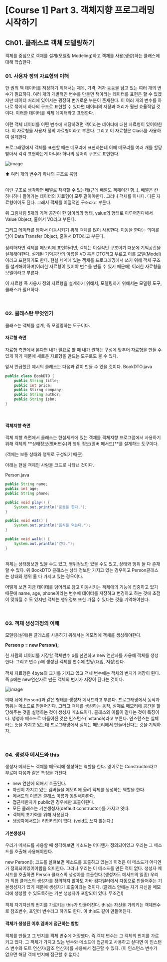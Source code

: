 # [Course 1] Part 3. 객체지향 프로그래밍 시작하기
## Ch01. 클래스로 객체 모델링하기
객체를 중심으로 객체를 설계(모델링 Modeling)하고 객체를 사용(생성)하는 클래스에 대해 학습한다.

### 01. 사용자 정의 자료형의 이해
한 권의 책 데이터를 저장하기 위해서는 제목, 가격, 저자 등등을 담고 있는 여러 개의 변수가 필요하다.
여러 개의 개별적인 변수를 만들면 책이라는 데이터를 표현은 할 수 있겠지만 데이터 처리에 있어서는 굉장히 번거로운 부분이 존재한다.
이 여러 개의 변수를 하나로 묶어서 하나의 구조로 표현할 수 있다면 데이터의 저장과 처리가 훨씬 효율적일 것이다.
이러한 데이터를 객체 데이터라고 표현한다.
<br><br>
이런 객체 데이터를 어떤 변수에 저장하려면 책이라는 데이터에 대한 자료형이 있어야한다.
이 자료형을 사용자 정의 자료형이라고 부른다.
그리고 이 자료형은 Class를 사용하여 설계한다.

프로그래밍에서 객체를 표현할 때는 메모리에 표현하는데 이때 메모리를 여러 개를 할당받아서 각각 표현하는게 아니라 하나의 덩어리 구조로 표현한다.

![image](https://github.com/orieasy1/24-1-Programming-Study/assets/129071350/4ec03b80-d889-4f22-ba6e-2b9ba2e1ceb7)

⬆️ 여러 개의 변수가 하나의 구조로 묶임

<br>
이런 구조로 생각하면 배열로 착각할 수 있는데(근데 배열도 객체이긴 함..), 배열은 칸 하나하나 들어가는 데이터의 자료형이 모두 같아야한다.
그러나 객체를 아니다. 다른 자료형이어도 된다. 그래서 객체를 이질적인 구조라고 부른다.

위 그림처럼 5개의 기억 공간이 한 덩이리의 형태, value의 형태로 이루어진다해서 Value Object, 줄여서 VO라고 부른다.

그리고 데이터를 담아서 이동시키기 위해 객체를 많이 사용한다.
이동을 한다는 의미를 담아 Data Transfer Object, 줄여서 DTO라고 부른다.
<br><br>
정리하자면 객체를 메모리에 표현하려면, 객체는 이질적인 구조이기 때문에 기억공간을 설계해야한다.
설계된 기억공간의 이름을 VO 혹은 DTO라고 부르고 이를 모델(Model)이라고 표현하기도 한다.
현실 세계에 있는 객체를 프로그래밍에서 쓰기 위해 객체 구조를 설계해야하며(이러한 자료형이 있어야 변수를 만들 수 있기 때문에) 이러한 자료형을 모델이라고 부른다.

이 자료형 즉 사용자 정의 자료형을 설계하기 위해서, 모델링하기 위해서는 모델링 도구, 클래스가 필요하다.

<br>

### 02. 클래스란 무엇인가
클래스는 객체를 설계, 즉 모델링하는 도구이다.

#### 자료형 측면
자료형 측면에서 본다면 내가 필요로 할 때 내가 원하는 구성에 맞추어 자료형을 만들 수 있게 하기 때문에 새로운 자료형을 만드는 도구로도 불 수 있다.
<br>

앞서 언급했던 예시의 클래스는 다음과 같이 만들 수 있을 것이다.
BookDTO.java

```java
public class BookDTO {
    public String title;
    public int price;
    public Stirng company;
    public String author;
    public String isbn;
}
```
<br>

#### 객체지향 측면
객체 지향 측면에서 클래스는 현실세계에 있는 객체를 객체지향 프로그램에서 사용하기 위해 객체의 **상태정보(멤버변수)와 행위 정보(멤버 메서드)**를 설계하는 도구이다.

(객체는 보통 상태와 행위로 구성되기 때문)

아래는 현실 객체인 사람을 코드로 나타낸 것이다.
<br>

Person.java

```java
public String name;
public int age;
public String phone;

public void play() {
    System.out.println("운동을 한다.");
}

public void eat() {
    System.out.println("음식을 먹는다.");
}

public void walk() {
    System.out.println("걷다.");
}
```

<br>
객체는 상태정보만 있을 수도 있고, 행위정보만 있을 수도 있고, 상태와 행위 둘 다 존재할 수 있다.
위 BookDTO 클래스는 상태 정보만 가지고 있는 경우이고 Person클래스는 상태와 행위 둘 다 가지고 있는 경우이다.

어떻게 보면 지금 데이테를 덩어리로 담고 이동시키는 객체에의 기능에 집중하고 있기 때문에 name, age, phone이라는 변수에 데이터를 저장하고 변경하고 하는 것에 초점이 맞춰질 수 도 있지만 객체는 행위정보 또한 가질 수 있다는 것을 기억해야한다.

<br>

### 03. 객체 생성과정의 이해
모델링(설계)된 클래스를 사용하기 위해서는 메모리에 객체를 생성해야한다.

**Person p = new Person();**

한 사람의 데이터를 저장할 객체변수 p를 선언하고 new 연산자를 사용해 객체를 생성한다.
그리고 변수 p에 생성된 객체를 변수에 할당(대입, 저장)한다.
<br><br>
객체 자료형은 4byte의 크기를 가지고 있고 객체 변수에는 객체의 번지가 저장이 된다.
즉 p에는 new연산자로 만든 객체의 번지가 저장이 된다는 것이다.

![image](https://github.com/orieasy1/24-1-Programming-Study/assets/129071350/b2f01895-670e-4093-8f12-db47c4e0992f)

이때 뒤에 Person()과 같은 형태를 생성자 메서드라고 부른다.
프로그래밍에서 동작과 행위는 메소드로 만들어진다. 그리고 객체를 생성하는 동작, 실제로 메모리에 공간을 할당해주는 것을 실행하는 것이 생성자 메소드이다.
클래스와 이름이 같다는 것이 특징이다.
생성자 메소드로 마들어진 것은 인스턴스(instance)라고 부른다.
인스턴스는 실체라는 뜻을 가지고 있는데 프로그래밍에서 실체는 메모리에서 만들어진다는 것을 기억하자.

<br>

### 04. 생성자 메서드와 this
생성자 메서든느 객체를 메모리에 생성하는 역할을 한다.
영어로는 Constructor라고 부르며 다음과 같은 특징을 가진다.

* new 연산에 의해서 호출된다.
* 자신이 가지고 있는 멤버들을 메모리에 올려 객체를 생성하는 역할을 한다.
* 메서드의 이름은 클래스 이름과 동일해야한다.
* 접근제한자가 public인 경우에만 호출이된다.
* 모든 클래스는 기본생성자(default constructor)를 가지고 잇따.
* 객체의 초기화를 위해 사용된다.
* 생성자메서드는 리턴타입이 없다. (void도 쓰지 않는다.)

#### 기본생성자
우리가 메서드를 사용할 때 생각해보면 메소드는 어디엔가 정의되어있고 우리는 그 메소드를 호출해 사용해야한다.

new Person(); 코드를 살펴보면 메소드를 호출하고 있는데 이것은 이 메소드가 어디엔가 정의되어있어야함을 의미한다.
그러나 우리는 이 메소드를 만든 적이 없다.
생성자 메서드를 호출하면 Person 클래스의 생성자를 호출한다.(생성자도 메서드의 일종)
우리가 직접 클래스의 생성자를 정의하지 않아도 자바 컴파일러에서 자동으로 만들어주는 기본생성자가 있기 때문에 생성자가 호출이되는 것이다.
(클래스 안에는 자기 자신을 메모리에 생성할 수 있도록하는 기본 생성자가 포함되어 있다. 무조건!)
<br><br>
객체 자기자신의 번지를 가르키는 this가 만들어진다.
this는 자신을 가리키는 객체변수로 참조변수, 포인터 변수라고 하기도 한다.
이 this도 같이 만들어진다.
<br>

#### 객체가 생성된 이후 멤버에 접근하는 방법

객체를 만들고 그 번지를 객체 변수에 저장했다.
즉 객체 변수는 그 객체의 번지를 가르키고 있다.
그 객체가 가지고 있는 변수와 메소드에 접근하고 사용하고 싶다면 이 인스턴스 변수와 도트 연산자(참조 연산자)를 사용해서 접근할 수 있다.
(이 인스턴스 변수가 없으면 해당 객체 번지에 접근할 수 없다.)
